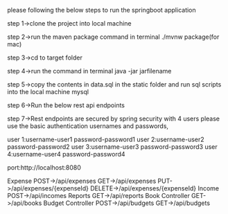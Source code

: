 please following the below steps to run the springboot application

step 1->clone the project into local machine

step 2->run the maven package command in terminal ./mvnw package(for mac)

step 3->cd to target folder

step 4->run the command in terminal java -jar jarfilename

step 5->copy the contents in data.sql in the static folder and run sql scripts into the local machine mysql

step 6->Run the below rest api endpoints

step 7->Rest endpoints are secured by spring security with 4 users
please use the basic authentication usernames and passwords,

user 1:username-user1 password-password1
user 2:username-user2 password-password2
user 3:username-user3 password-password3
user 4:username-user4 password-password4



port:http://localhost:8080

Expense
POST->/api/expenses
GET->/api/expenses
PUT->/api/expenses/{expenseId}
DELETE->/api/expenses/{expenseId}
Income
POST->/api/incomes
Reports
GET->/api/reports
Book Controller
GET->/api/books
Budget Controller
POST->/api/budgets
GET->/api/budgets



